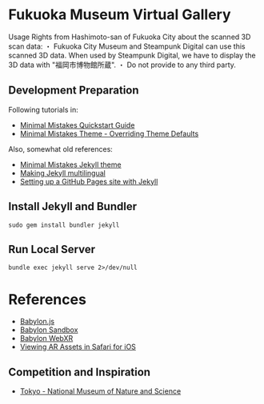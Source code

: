 Fukuoka Museum Virtual Gallery
=

Usage Rights from Hashimoto-san of Fukuoka City about the scanned 3D scan data:
・ Fukuoka City Museum and Steampunk Digital can use this scanned 3D data.
When used by Steampunk Digital, we have to display the 3D data with "福岡市博物館所蔵".
・ Do not provide to any third party.

Development Preparation
-----------------------

Following tutorials in:

* [Minimal Mistakes Quickstart Guide](https://mmistakes.github.io/minimal-mistakes/docs/quick-start-guide/)
* [Minimal Mistakes Theme - Overriding Theme Defaults](https://mmistakes.github.io/minimal-mistakes/docs/overriding-theme-defaults/)

Also, somewhat old references:

* [Minimal Mistakes Jekyll theme](https://github.com/mmistakes/minimal-mistakes)
* [Making Jekyll multilingual](https://www.sylvaindurand.org/making-jekyll-multilingual/)
* [Setting up a GitHub Pages site with Jekyll](https://help.github.com/en/github/working-with-github-pages/setting-up-a-github-pages-site-with-jekyll)

Install Jekyll and Bundler
--------------
```
sudo gem install bundler jekyll
```

Run Local Server
----------------
```
bundle exec jekyll serve 2>/dev/null
```

References
==========

* [Babylon.js](https://www.babylonjs.com/)
* [Babylon Sandbox](https://sandbox.babylonjs.com/)
* [Babylon WebXR](https://doc.babylonjs.com/how_to/introduction_to_webxr)
* [Viewing AR Assets in Safari for iOS](https://webkit.org/blog/8421/viewing-augmented-reality-assets-in-safari-for-ios/)

Competition and Inspiration
---------------------------

* [Tokyo - National Museum of Nature and Science](https://www.kahaku.go.jp/VR/)
